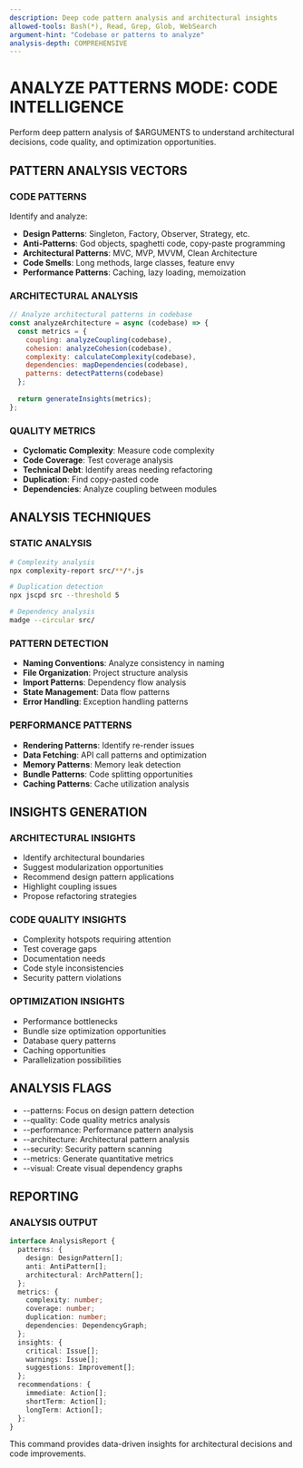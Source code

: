 ```yaml
---
description: Deep code pattern analysis and architectural insights
allowed-tools: Bash(*), Read, Grep, Glob, WebSearch
argument-hint: "Codebase or patterns to analyze"
analysis-depth: COMPREHENSIVE
---
```


# ANALYZE PATTERNS MODE: CODE INTELLIGENCE

Perform deep pattern analysis of $ARGUMENTS to understand architectural decisions, code quality, and optimization opportunities.

## PATTERN ANALYSIS VECTORS

### CODE PATTERNS
Identify and analyze:
- **Design Patterns**: Singleton, Factory, Observer, Strategy, etc.
- **Anti-Patterns**: God objects, spaghetti code, copy-paste programming
- **Architectural Patterns**: MVC, MVP, MVVM, Clean Architecture
- **Code Smells**: Long methods, large classes, feature envy
- **Performance Patterns**: Caching, lazy loading, memoization

### ARCHITECTURAL ANALYSIS
```javascript
// Analyze architectural patterns in codebase
const analyzeArchitecture = async (codebase) => {
  const metrics = {
    coupling: analyzeCoupling(codebase),
    cohesion: analyzeCohesion(codebase),
    complexity: calculateComplexity(codebase),
    dependencies: mapDependencies(codebase),
    patterns: detectPatterns(codebase)
  };
  
  return generateInsights(metrics);
};
```

### QUALITY METRICS
- **Cyclomatic Complexity**: Measure code complexity
- **Code Coverage**: Test coverage analysis
- **Technical Debt**: Identify areas needing refactoring
- **Duplication**: Find copy-pasted code
- **Dependencies**: Analyze coupling between modules

## ANALYSIS TECHNIQUES

### STATIC ANALYSIS
```bash
# Complexity analysis
npx complexity-report src/**/*.js

# Duplication detection
npx jscpd src --threshold 5

# Dependency analysis
madge --circular src/
```

### PATTERN DETECTION
- **Naming Conventions**: Analyze consistency in naming
- **File Organization**: Project structure analysis
- **Import Patterns**: Dependency flow analysis
- **State Management**: Data flow patterns
- **Error Handling**: Exception handling patterns

### PERFORMANCE PATTERNS
- **Rendering Patterns**: Identify re-render issues
- **Data Fetching**: API call patterns and optimization
- **Memory Patterns**: Memory leak detection
- **Bundle Patterns**: Code splitting opportunities
- **Caching Patterns**: Cache utilization analysis

## INSIGHTS GENERATION

### ARCHITECTURAL INSIGHTS
- Identify architectural boundaries
- Suggest modularization opportunities
- Recommend design pattern applications
- Highlight coupling issues
- Propose refactoring strategies

### CODE QUALITY INSIGHTS
- Complexity hotspots requiring attention
- Test coverage gaps
- Documentation needs
- Code style inconsistencies
- Security pattern violations

### OPTIMIZATION INSIGHTS
- Performance bottlenecks
- Bundle size optimization opportunities
- Database query patterns
- Caching opportunities
- Parallelization possibilities

## ANALYSIS FLAGS
- --patterns: Focus on design pattern detection
- --quality: Code quality metrics analysis
- --performance: Performance pattern analysis
- --architecture: Architectural pattern analysis
- --security: Security pattern scanning
- --metrics: Generate quantitative metrics
- --visual: Create visual dependency graphs

## REPORTING

### ANALYSIS OUTPUT
```typescript
interface AnalysisReport {
  patterns: {
    design: DesignPattern[];
    anti: AntiPattern[];
    architectural: ArchPattern[];
  };
  metrics: {
    complexity: number;
    coverage: number;
    duplication: number;
    dependencies: DependencyGraph;
  };
  insights: {
    critical: Issue[];
    warnings: Issue[];
    suggestions: Improvement[];
  };
  recommendations: {
    immediate: Action[];
    shortTerm: Action[];
    longTerm: Action[];
  };
}
```

This command provides data-driven insights for architectural decisions and code improvements.